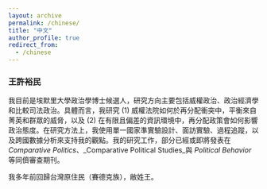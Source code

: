 ```yaml
---
layout: archive
permalink: /chinese/
title: "中文"
author_profile: true
redirect_from:
  - /chinese
---
```


### 王許裕民

我目前是埃默里大學政治學博士候選人，研究方向主要包括威權政治、政治經濟學和比較司法政治。具體而言，我研究 (1) 威權法院如何於再分配衝突中，平衡來自菁英和群眾的威脅，以及 (2) 在有限且偏差的資訊環境中，再分配政策會如何影響政治態度。在研究方法上，我使用單一國家準實驗設計、面訪實驗、過程追蹤，以及跨國數據分析來支持我的觀點。我的研究工作，部分已經或即將發表在 _Comparative Politics_、_Comparative Political Studies_與 _Political Behavior_ 等同儕審查期刊。

我多年前回歸台灣原住民（賽德克族），敝姓王。
